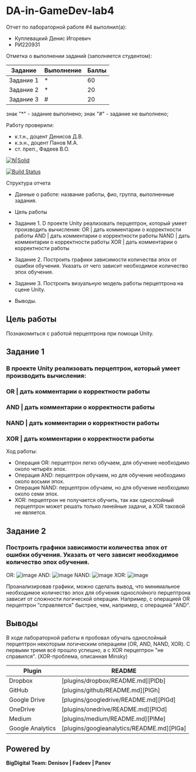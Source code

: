 # DA-in-GameDev-lab4

Отчет по лабораторной работе #4 выполнил(а):
- Куплевацкий Денис Игоревич
- РИ220931

Отметка о выполнении заданий (заполняется студентом):

| Задание | Выполнение | Баллы |
| ------ | ------ | ------ |
| Задание 1 | * | 60 |
| Задание 2 | * | 20 |
| Задание 3 | # | 20 |

знак "*" - задание выполнено; знак "#" - задание не выполнено;

Работу проверили:
- к.т.н., доцент Денисов Д.В.
- к.э.н., доцент Панов М.А.
- ст. преп., Фадеев В.О.

[![N|Solid](https://cldup.com/dTxpPi9lDf.thumb.png)](https://nodesource.com/products/nsolid)

[![Build Status](https://travis-ci.org/joemccann/dillinger.svg?branch=master)](https://travis-ci.org/joemccann/dillinger)

Структура отчета

- Данные о работе: название работы, фио, группа, выполненные задания.
  
- Цель работы

- Задание 1. D проекте Unity реализовать перцептрон, который умеет производить вычисления:
OR | дать комментарии о корректности работы
AND | дать комментарии о корректности работы
NAND | дать комментарии о корректности работы
XOR | дать комментарии о корректности работы

  
- Задание 2. Построить графики зависимости количества эпох от ошибки  обучения. Указать от чего зависит необходимое количество эпох обучения.
  
- Задание 3. Построить визуальную модель работы перцептрона на сцене Unity.
  
- Выводы.

## Цель работы
Познакомиться с работой перцептрона при помощи Unity.

## Задание 1
### В проекте Unity реализовать перцептрон, который умеет производить вычисления:
### OR | дать комментарии о корректности работы
### AND | дать комментарии о корректности работы
### NAND | дать комментарии о корректности работы
### XOR | дать комментарии о корректности работы
 
Ход работы: 
- Операция OR: перцептрон легко обучаем, для обучение необходимо около четырёх эпох.
- Операция AND: перцептрон обучаем, но для обучение необходимо около восьми эпох.
- Операция NAND: перцептрон обучаем, но для обучение необходимо около семи эпох.
- XOR: перцептрон не получается обучить, так как однослойный перцептрон может решать только линейные задачи, а XOR таковой не является.



## Задание 2
### Построить графики зависимости количества эпох от ошибки  обучения. Указать от чего зависит необходимое количество эпох обучения.

OR: ![image](https://github.com/parallaxD/DA-in-GameDev-lab4/assets/81700733/11e78a77-470e-4825-8efb-2f5523544a56)
AND: ![image](https://github.com/parallaxD/DA-in-GameDev-lab4/assets/81700733/e487e0df-b86f-4a24-a51e-f932bd14717d)
NAND: ![image](https://github.com/parallaxD/DA-in-GameDev-lab4/assets/81700733/eced7282-4e17-42d4-a379-570d3f87fd18)
XOR: ![image](https://github.com/parallaxD/DA-in-GameDev-lab4/assets/81700733/1719d25f-08b2-4661-ad1d-00d226d5d3e9)


Проанализировав графики, можно сделать вывод, что минимальное необходимое количество эпох для обучения однослойного перцептрона зависит от сложности логической операции. Например, с операцией OR перцептрон "справляется" быстрее, чем, например, с операцией "AND".



## Выводы

В ходе лабораторной работы я пробовал обучать однослойный перцептрон некоторым логическим операциям (OR, AND, NAND, XOR). С первыми тремя всё прошло успешно, а с XOR перцептрон "не справился". (XOR-проблема, описанная Minsky)

| Plugin | README |
| ------ | ------ |
| Dropbox | [plugins/dropbox/README.md][PlDb] |
| GitHub | [plugins/github/README.md][PlGh] |
| Google Drive | [plugins/googledrive/README.md][PlGd] |
| OneDrive | [plugins/onedrive/README.md][PlOd] |
| Medium | [plugins/medium/README.md][PlMe] |
| Google Analytics | [plugins/googleanalytics/README.md][PlGa] |

## Powered by

**BigDigital Team: Denisov | Fadeev | Panov**
